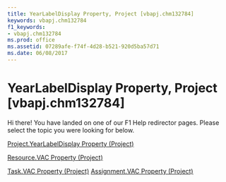 ```yaml
---
title: YearLabelDisplay Property, Project [vbapj.chm132784]
keywords: vbapj.chm132784
f1_keywords:
- vbapj.chm132784
ms.prod: office
ms.assetid: 07289afe-f74f-4d28-b521-920d5ba57d71
ms.date: 06/08/2017
---
```



# YearLabelDisplay Property, Project [vbapj.chm132784]

Hi there! You have landed on one of our F1 Help redirector pages. Please select the topic you were looking for below.

[Project.YearLabelDisplay Property (Project)](http://msdn.microsoft.com/library/b15f8460-45cb-0383-4d70-14c506ea364a%28Office.15%29.aspx)

[Resource.VAC Property (Project)](http://msdn.microsoft.com/library/ad0f461c-5f8d-1bcd-e5c7-9d127030b291%28Office.15%29.aspx)

[Task.VAC Property (Project)](http://msdn.microsoft.com/library/0d72b0a0-0020-cd8b-648b-e86593cbaeef%28Office.15%29.aspx)
[Assignment.VAC Property (Project)](http://msdn.microsoft.com/library/27188491-ee6a-f9cf-60d9-ec2876b0c528%28Office.15%29.aspx)

